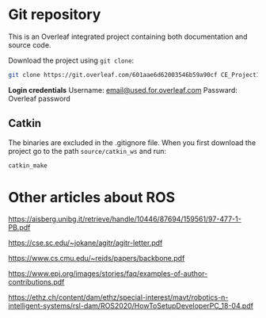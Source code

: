 # Git repository

This is an Overleaf integrated project containing both documentation and source code. 

Download the project using `git clone`:

``` bash
git clone https://git.overleaf.com/601aae6d62003546b59a90cf CE_Project1
```

**Login credentials**
Username: email@used.for.overleaf.com
Passward: Overleaf password

## Catkin

The binaries are excluded in the .gitignore file. When you first download the project go to the path `source/catkin_ws` and run:

``` bash
catkin_make
```

# Other articles about ROS
https://aisberg.unibg.it/retrieve/handle/10446/87694/159561/97-477-1-PB.pdf

https://cse.sc.edu/~jokane/agitr/agitr-letter.pdf

https://www.cs.cmu.edu/~reids/papers/backbone.pdf

https://www.epj.org/images/stories/faq/examples-of-author-contributions.pdf

https://ethz.ch/content/dam/ethz/special-interest/mavt/robotics-n-intelligent-systems/rsl-dam/ROS2020/HowToSetupDeveloperPC_18-04.pdf
